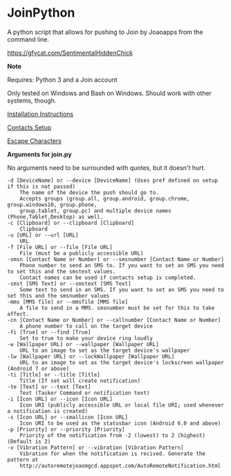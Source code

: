 # JoinPython
A python script that allows for pushing to Join by Joaoapps from the command line.

https://gfycat.com/SentimentalHiddenChick

**Note**

Requires: Python 3 and a Join account

Only tested on Windows and Bash on Windows. Should work with other systems, though.

[Installation Instructions](https://github.com/Rayquaza01/JoinPython/wiki/Installation)

[Contacts Setup](https://github.com/Rayquaza01/JoinPython/wiki/Contacts-Setup)

[Escape Characters](https://github.com/Rayquaza01/JoinPython/wiki/Escape-Characters)

**Arguments for join.py**

No arguments need to be surrounded with quotes, but it doesn't hurt.

```
-d [DeviceName] or --device [DeviceName] (Uses pref defined on setup if this is not passed)
    The name of the device the push should go to.
    Accepts groups (group.all, group.android, group.chrome, group.windows10, group.phone,
    group.tablet, group.pc) and multiple device names (Phone,Tablet,Desktop) as well.
-c [Clipboard] or --clipboard [Clipboard]
    Clipboard
-u [URL] or --url [URL]
    URL
-f [File URL] or --file [File URL]
    File (must be a publicly accessible URL)
-smsn [Contact Name or Number] or --smsnumber [Contact Name or Number]
    Phone number to send an SMS to. If you want to set an SMS you need to set this and the smstext values.
    Contact names can be used if contacts setup is completed.
-smst [SMS Text] or --smstext [SMS Text]
    Some text to send in an SMS. If you want to set an SMS you need to set this and the smsnumber values
-mms [MMS file] or --mmsfile [MMS file]
    A file to send in a MMS. smsnumber must be set for this to take affect.
-cn [Contact Name or Number] or --callnumber [Contact Name or Number]
    A phone number to call on the target device
-fi [True] or --find [True]
    Set to true to make your device ring loudly
-w [Wallpaper URL] or --wallpaper [Wallpaper URL]
    URL to an image to set as the target device's wallpaper
-lw [Wallpaper URL] or --lockWallpaper [Wallpaper URL]
    URL to an image to set as the target device's lockscreen wallpaper (Android 7 or above)
-ti [Title] or --title [Title]
    Title (If set will create notification)
-te [Text] or --text [Text]
    Text (Tasker Command or notification text)
-i [Icon URL] or --icon [Icon URL]
    Icon URI (publicly accessible URL or local file URI; used whenever a notification is created)
-s [Icon URL] or --smallicon [Icon URL]
    Icon URI to be used as the statusbar icon (Android 6.0 and above)
-p [Priority] or --priority [Priority]
    Priority of the notification from -2 (lowest) to 2 (highest) (Default is 2)
-v [Vibration Pattern] or --vibration [Vibration Pattern]
    Vibration for when the notification is recived. Generate the pattern at
    http://autoremotejoaomgcd.appspot.com/AutoRemoteNotification.html
```
